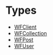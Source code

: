 # Types

  - [WFClient](/WFClient)
  - [WFCollection](/WFCollection)
  - [WFPost](/WFPost)
  - [WFUser](/WFUser)
